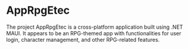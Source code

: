 # AppRpgEtec
The project AppRpgEtec is a cross-platform application built using .NET MAUI. It appears to be an RPG-themed app with functionalities for user login, character management, and other RPG-related features.
